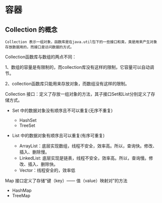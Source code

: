 # 容器

## Collection 的概念

    Collection 表示一组对象，函数库是在java.util包下的一些接口和类，类是用来产生对象存放数据用的，而接口是访问数据的方式。
    
Collection函数库与数组的两点不同：

1、数组的容量是有限制的，而collection库没有这样的限制，它容量可以自动调节。

2、collection函数库只能用来存放对象，而数组没有这样的限制。

Collection 接口：定义了存放一组对象的方法，其子接口Set和List分别定义了存储方式。
   
  - Set 中的数据对象没有顺序且不可以重复(无序不重复)
  
    - HashSet
    - TreeSet
    
  - List 中的数据对象有顺序且可以重复(有序可重复)
  
    - ArrayList：底层实现数组，线程不安全，效率高。所以，查询快。修改、插入、删除慢。
    - LinkedList: 底层实现是链表，线程不安全，效率高。所以，查询慢。修改、插入、删除快。
    - Vector：线程安全的，效率低
  
Map 接口定义了存储“键（key）—— 值（value）映射对”的方法

   - HashMap
   - TreeMap
